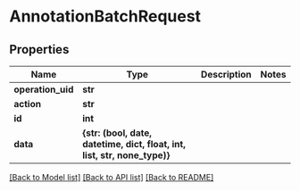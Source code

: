 # AnnotationBatchRequest


## Properties
Name | Type | Description | Notes
------------ | ------------- | ------------- | -------------
**operation_uid** | **str** |  | 
**action** | **str** |  | 
**id** | **int** |  | 
**data** | **{str: (bool, date, datetime, dict, float, int, list, str, none_type)}** |  | 

[[Back to Model list]](../README.md#documentation-for-models) [[Back to API list]](../README.md#documentation-for-api-endpoints) [[Back to README]](../README.md)


